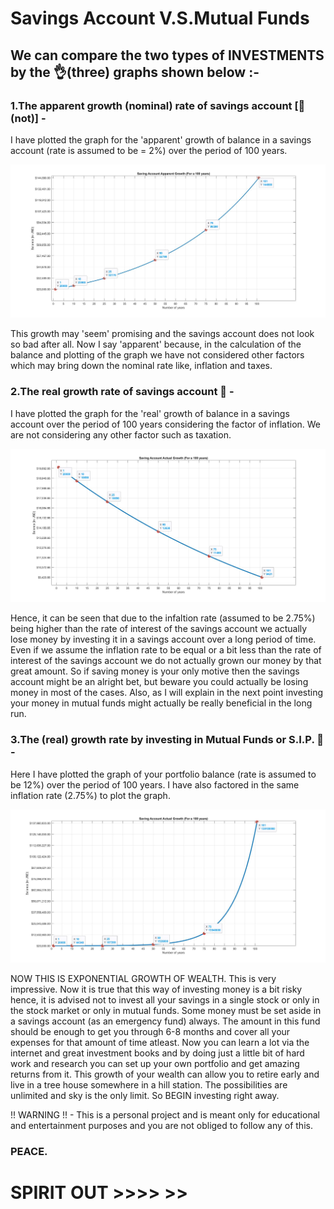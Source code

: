 # Savings Account V.S.Mutual Funds

## We can compare the two types of INVESTMENTS by the 👌(three) graphs shown below :- 


### 1.The apparent growth (nominal) rate of savings account [🤑(not)] -

I have plotted the graph for the 'apparent' growth of balance in a savings account (rate is assumed to be = 2%) over the period of 100 years.

![](Apparent_Savings_Growth_Graph.jpg)

This growth may 'seem' promising and the savings account does not look so bad after all. Now I say 'apparent' because, in the calculation of the balance and plotting of the graph we have not considered other factors which may bring down the nominal rate like, inflation and taxes.


### 2.The real growth rate of savings account 🤯 -

I have plotted the graph for the 'real' growth of balance in a savings account over the period of 100 years considering the factor of inflation. We are not considering any other factor such as taxation.

![](Real_Savings_Growth_Graph.jpg)

Hence, it can be seen that due to the infaltion rate (assumed to be 2.75%) being higher than the rate of interest of the savings account we actually lose money by investing it in a savings account over a long period of time.  Even if we assume the inflation rate to be equal or a bit less than the rate of interest of the savings account we do not actually grown our money by that great amount. So if saving money is your only motive then the savings account might be an alright bet, but beware you could actually be losing money in most of the cases. Also, as I will explain in the next point investing your money in mutual funds might actually be really beneficial in the long run. 


### 3.The (real) growth rate by investing in Mutual Funds or S.I.P. 🙌 -

Here I have plotted the graph of your portfolio balance (rate is assumed to be 12%) over the period of 100 years. I have also factored in the same inflation rate (2.75%) to plot the graph.

![](Real_Investments_Growth_Graph.jpg)

NOW THIS IS EXPONENTIAL GROWTH OF WEALTH. This is very impressive. Now it is true that this way of investing money is a bit risky hence, it is advised not to invest all your savings in a single stock or only in the stock market or only in mutual funds. Some money must be set aside in a savings account (as an emergency fund) always. The amount in this fund should be enough to get you through 6-8 months and cover all your expenses for that amount of time atleast. Now you can learn a lot via the internet and great investment books and by doing just a little bit of hard work and research you can set up your own portfolio and get amazing returns from it. This growth of your wealth can allow you to retire early and live in a tree house somewhere in a hill station. The possibilities are unlimited and sky is the only limit. So BEGIN investing right away.

!! WARNING !! - This is a personal project and is meant only for educational and entertainment purposes and you are not obliged to follow any of this.

### PEACE.

# SPIRIT OUT >>>> >>
